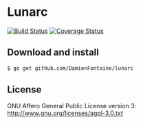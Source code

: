 # Lunarc

[![Build Status](https://travis-ci.org/DamienFontaine/lunarc.svg?branch=master)](https://travis-ci.org/DamienFontaine/lunarc)
[![Coverage Status](https://coveralls.io/repos/github/DamienFontaine/lunarc/badge.svg?branch=master)](https://coveralls.io/github/DamienFontaine/lunarc?branch=master)

## Download and install

``` sh
$ go get github.com/DamienFontaine/lunarc
```

## License
GNU Affero General Public License version 3: <http://www.gnu.org/licenses/agpl-3.0.txt>
